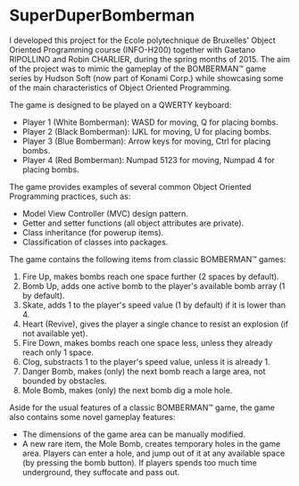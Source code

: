 # SuperDuperBomberman
I developed this project for the Ecole polytechnique de Bruxelles' Object Oriented Programming course (INFO-H200) together with Gaetano RIPOLLINO and Robin CHARLIER, during the spring months of 2015. The aim of the project was to mimic the gameplay of the BOMBERMAN™ game series by Hudson Soft (now part of Konami Corp.) while showcasing some of the main characteristics of Object Oriented Programming.

The game is designed to be played on a QWERTY keyboard:
- Player 1 (White Bomberman): WASD for moving, Q for placing bombs.
- Player 2 (Black Bomberman): IJKL for moving, U for placing bombs.
- Player 3 (Blue Bomberman): Arrow keys for moving, Ctrl for placing bombs.
- Player 4 (Red Bomberman): Numpad 5123 for moving, Numpad 4 for placing bombs.

The game provides examples of several common Object Oriented Programming practices, such as:
- Model View Controller (MVC) design pattern.
- Getter and setter functions (all object attributes are private).
- Class inheritance (for powerup items).
- Classification of classes into packages.

The game contains the following items from classic BOMBERMAN™ games:
1. Fire Up, makes bombs reach one space further (2 spaces by default).
2. Bomb Up, adds one active bomb to the player's available bomb array (1 by default).
3. Skate, adds 1 to the player's speed value (1 by default) if it is lower than 4.
4. Heart (Revive), gives the player a single chance to resist an explosion (if not available yet).
5. Fire Down, makes bombs reach one space less, unless they already reach only 1 space.
6. Clog, substracts 1 to the player's speed value, unless it is already 1.
7. Danger Bomb, makes (only) the next bomb reach a large area, not bounded by obstacles.
8. Mole Bomb, makes (only) the next bomb dig a mole hole.

Aside for the usual features of a classic BOMBERMAN™ game, the game also contains some novel gameplay features:
- The dimensions of the game area can be manually modified.
- A new rare item, the Mole Bomb, creates temporary holes in the game area. Players can enter a hole, and jump out of it at any available space (by pressing the bomb button). If players spends too much time underground, they suffocate and pass out.
